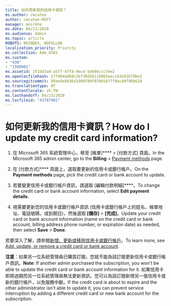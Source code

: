 ```yaml
---
title: 如何更新我的信用卡資訊？
ms.author: cmcatee
author: cmcatee-MSFT
manager: mnirkhe
ms.date: 04/21/2020
ms.audience: Admin
ms.topic: article
ROBOTS: NOINDEX, NOFOLLOW
localization_priority: Priority
ms.collection: Adm_O365
ms.custom:
- "430"
- "1500001"
ms.assetid: 2f1bd3a4-a577-47f4-9ec4-5e094ccc7ee2
ms.openlocfilehash: 1ff40dad69c2bf30d56118065eecc83e91b79be1
ms.sourcegitcommit: 89ae9e8b36d1980f89f07b016fff0ec48f96b620
ms.translationtype: HT
ms.contentlocale: zh-TW
ms.lasthandoff: 04/23/2020
ms.locfileid: "43787901"
---
```

# <a name="how-do-i-update-my-credit-card-information"></a><span data-ttu-id="e3a92-102">如何更新我的信用卡資訊？</span><span class="sxs-lookup"><span data-stu-id="e3a92-102">How do I update my credit card information?</span></span>

1. <span data-ttu-id="e3a92-103">在 Microsoft 365 系統管理中心，移至 [帳單]\*\*\*\* \> [付款方式][](https://go.microsoft.com/fwlink/p/?linkid=842054) 頁面。</span><span class="sxs-lookup"><span data-stu-id="e3a92-103">In the Microsoft 365 admin center, go to the **Billing** \> [Payment methods](https://go.microsoft.com/fwlink/p/?linkid=842054) page.</span></span>

2. <span data-ttu-id="e3a92-104">在 [付款方式]\*\*\*\* 頁面上，選取要更新的信用卡或銀行帳戶。</span><span class="sxs-lookup"><span data-stu-id="e3a92-104">On the **Payment methods** page, pick the credit card or bank account to update.</span></span>

3. <span data-ttu-id="e3a92-105">若要變更信用卡或銀行帳戶資訊，請選取 [編輯付款明細]\*\*\*\*。</span><span class="sxs-lookup"><span data-stu-id="e3a92-105">To change the credit card or bank account information, select **Edit payment details**.</span></span>

4. <span data-ttu-id="e3a92-106">視需要更新您的信用卡或銀行帳戶資訊 (信用卡或銀行帳戶上的姓名、帳單地址、電話號碼，或到期日)，然後選取 **[儲存]** > **[完成]**。</span><span class="sxs-lookup"><span data-stu-id="e3a92-106">Update your credit card or bank account information (name on the credit card or bank account, billing address phone number, or expiration date) as needed, then select **Save** > **Done**.</span></span>

<span data-ttu-id="e3a92-107">若要深入了解，請參閱[新增、更新或移除信用卡或銀行帳戶](https://docs.microsoft.com/office365/admin/subscriptions-and-billing/add-update-or-remove-credit-card-or-bank-account)。</span><span class="sxs-lookup"><span data-stu-id="e3a92-107">To learn more, see [Add, update, or remove a credit card or bank account](https://docs.microsoft.com/office365/admin/subscriptions-and-billing/add-update-or-remove-credit-card-or-bank-account).</span></span>

<span data-ttu-id="e3a92-108">**注意**：如果另一位系統管理員已購買訂閱，您就不能為該訂閱更新信用卡或銀行帳戶資訊。</span><span class="sxs-lookup"><span data-stu-id="e3a92-108">**Note**: If another admin purchased the subscription, you won't be able to update the credit card or bank account information for it.</span></span> <span data-ttu-id="e3a92-109">如果信用卡即將過期而另一位系統管理員無法更新資訊，您可以為該訂閱新增另一張信用卡或新的銀行帳戶，以免服務中斷。</span><span class="sxs-lookup"><span data-stu-id="e3a92-109">If the credit card is about to expire and the other administrator isn't able to update it, you can prevent service interruption by adding a different credit card or new bank account for the subscription.</span></span>
